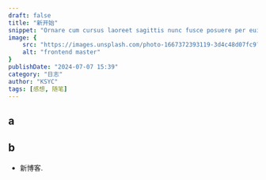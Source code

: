 ```yaml
---
draft: false
title: "新开始"
snippet: "Ornare cum cursus laoreet sagittis nunc fusce posuere per euismod dis vehicula a, semper fames lacus maecenas dictumst pulvinar neque enim non potenti. Torquent hac sociosqu eleifend potenti."
image: {
    src: "https://images.unsplash.com/photo-1667372393119-3d4c48d07fc9?&fit=crop&w=430&h=240",
    alt: "frontend master"
}
publishDate: "2024-07-07 15:39"
category: "日志"
author: "KSYC"
tags: [感想, 随笔]
---
```



## a

## b

- 新博客.


## 
